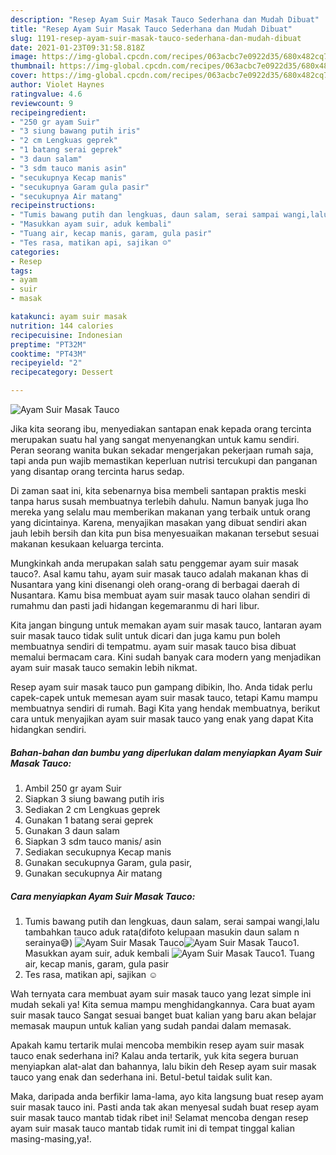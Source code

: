 ```yaml
---
description: "Resep Ayam Suir Masak Tauco Sederhana dan Mudah Dibuat"
title: "Resep Ayam Suir Masak Tauco Sederhana dan Mudah Dibuat"
slug: 1191-resep-ayam-suir-masak-tauco-sederhana-dan-mudah-dibuat
date: 2021-01-23T09:31:58.818Z
image: https://img-global.cpcdn.com/recipes/063acbc7e0922d35/680x482cq70/ayam-suir-masak-tauco-foto-resep-utama.jpg
thumbnail: https://img-global.cpcdn.com/recipes/063acbc7e0922d35/680x482cq70/ayam-suir-masak-tauco-foto-resep-utama.jpg
cover: https://img-global.cpcdn.com/recipes/063acbc7e0922d35/680x482cq70/ayam-suir-masak-tauco-foto-resep-utama.jpg
author: Violet Haynes
ratingvalue: 4.6
reviewcount: 9
recipeingredient:
- "250 gr ayam Suir"
- "3 siung bawang putih iris"
- "2 cm Lengkuas geprek"
- "1 batang serai geprek"
- "3 daun salam"
- "3 sdm tauco manis asin"
- "secukupnya Kecap manis"
- "secukupnya Garam gula pasir"
- "secukupnya Air matang"
recipeinstructions:
- "Tumis bawang putih dan lengkuas, daun salam, serai sampai wangi,lalu tambahkan tauco aduk rata(difoto kelupaan masukin daun salam n serainya😅)"
- "Masukkan ayam suir, aduk kembali"
- "Tuang air, kecap manis, garam, gula pasir"
- "Tes rasa, matikan api, sajikan ☺"
categories:
- Resep
tags:
- ayam
- suir
- masak

katakunci: ayam suir masak 
nutrition: 144 calories
recipecuisine: Indonesian
preptime: "PT32M"
cooktime: "PT43M"
recipeyield: "2"
recipecategory: Dessert

---
```



![Ayam Suir Masak Tauco](https://img-global.cpcdn.com/recipes/063acbc7e0922d35/680x482cq70/ayam-suir-masak-tauco-foto-resep-utama.jpg)

Jika kita seorang ibu, menyediakan santapan enak kepada orang tercinta merupakan suatu hal yang sangat menyenangkan untuk kamu sendiri. Peran seorang  wanita bukan sekadar mengerjakan pekerjaan rumah saja, tapi anda pun wajib memastikan keperluan nutrisi tercukupi dan panganan yang disantap orang tercinta harus sedap.

Di zaman  saat ini, kita sebenarnya bisa membeli santapan praktis meski tanpa harus susah membuatnya terlebih dahulu. Namun banyak juga lho mereka yang selalu mau memberikan makanan yang terbaik untuk orang yang dicintainya. Karena, menyajikan masakan yang dibuat sendiri akan jauh lebih bersih dan kita pun bisa menyesuaikan makanan tersebut sesuai makanan kesukaan keluarga tercinta. 



Mungkinkah anda merupakan salah satu penggemar ayam suir masak tauco?. Asal kamu tahu, ayam suir masak tauco adalah makanan khas di Nusantara yang kini disenangi oleh orang-orang di berbagai daerah di Nusantara. Kamu bisa membuat ayam suir masak tauco olahan sendiri di rumahmu dan pasti jadi hidangan kegemaranmu di hari libur.

Kita jangan bingung untuk memakan ayam suir masak tauco, lantaran ayam suir masak tauco tidak sulit untuk dicari dan juga kamu pun boleh membuatnya sendiri di tempatmu. ayam suir masak tauco bisa dibuat memalui bermacam cara. Kini sudah banyak cara modern yang menjadikan ayam suir masak tauco semakin lebih nikmat.

Resep ayam suir masak tauco pun gampang dibikin, lho. Anda tidak perlu capek-capek untuk memesan ayam suir masak tauco, tetapi Kamu mampu membuatnya sendiri di rumah. Bagi Kita yang hendak membuatnya, berikut cara untuk menyajikan ayam suir masak tauco yang enak yang dapat Kita hidangkan sendiri.

<!--inarticleads1-->

##### Bahan-bahan dan bumbu yang diperlukan dalam menyiapkan Ayam Suir Masak Tauco:

1. Ambil 250 gr ayam Suir
1. Siapkan 3 siung bawang putih iris
1. Sediakan 2 cm Lengkuas geprek
1. Gunakan 1 batang serai geprek
1. Gunakan 3 daun salam
1. Siapkan 3 sdm tauco manis/ asin
1. Sediakan secukupnya Kecap manis
1. Gunakan secukupnya Garam, gula pasir,
1. Gunakan secukupnya Air matang




<!--inarticleads2-->

##### Cara menyiapkan Ayam Suir Masak Tauco:

1. Tumis bawang putih dan lengkuas, daun salam, serai sampai wangi,lalu tambahkan tauco aduk rata(difoto kelupaan masukin daun salam n serainya😅)
<img src="https://img-global.cpcdn.com/steps/2fe0f98e225fb9ea/160x128cq70/ayam-suir-masak-tauco-langkah-memasak-1-foto.jpg" alt="Ayam Suir Masak Tauco"><img src="https://img-global.cpcdn.com/steps/146ad4ec169e71cb/160x128cq70/ayam-suir-masak-tauco-langkah-memasak-1-foto.jpg" alt="Ayam Suir Masak Tauco">1. Masukkan ayam suir, aduk kembali
<img src="https://img-global.cpcdn.com/steps/22d7aa6687454925/160x128cq70/ayam-suir-masak-tauco-langkah-memasak-2-foto.jpg" alt="Ayam Suir Masak Tauco">1. Tuang air, kecap manis, garam, gula pasir
1. Tes rasa, matikan api, sajikan ☺




Wah ternyata cara membuat ayam suir masak tauco yang lezat simple ini mudah sekali ya! Kita semua mampu menghidangkannya. Cara buat ayam suir masak tauco Sangat sesuai banget buat kalian yang baru akan belajar memasak maupun untuk kalian yang sudah pandai dalam memasak.

Apakah kamu tertarik mulai mencoba membikin resep ayam suir masak tauco enak sederhana ini? Kalau anda tertarik, yuk kita segera buruan menyiapkan alat-alat dan bahannya, lalu bikin deh Resep ayam suir masak tauco yang enak dan sederhana ini. Betul-betul taidak sulit kan. 

Maka, daripada anda berfikir lama-lama, ayo kita langsung buat resep ayam suir masak tauco ini. Pasti anda tak akan menyesal sudah buat resep ayam suir masak tauco mantab tidak ribet ini! Selamat mencoba dengan resep ayam suir masak tauco mantab tidak rumit ini di tempat tinggal kalian masing-masing,ya!.

